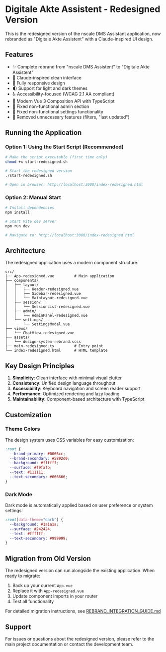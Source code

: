 # Digitale Akte Assistent - Redesigned Version

This is the redesigned version of the nscale DMS Assistant application, now rebranded as "Digitale Akte Assistent" with a Claude-inspired UI design.

## Features

- ✨ Complete rebrand from "nscale DMS Assistent" to "Digitale Akte Assistent"
- 🎨 Claude-inspired clean interface
- 📱 Fully responsive design
- 🌓 Support for light and dark themes
- ♿ Accessibility-focused (WCAG 2.1 AA compliant)
- 🚀 Modern Vue 3 Composition API with TypeScript
- 🔧 Fixed non-functional admin section
- 🔧 Fixed non-functional settings functionality
- 🧹 Removed unnecessary features (filters, "last updated")

## Running the Application

### Option 1: Using the Start Script (Recommended)

```bash
# Make the script executable (first time only)
chmod +x start-redesigned.sh

# Start the redesigned version
./start-redesigned.sh

# Open in browser: http://localhost:3000/index-redesigned.html
```

### Option 2: Manual Start

```bash
# Install dependencies
npm install

# Start Vite dev server
npm run dev

# Navigate to: http://localhost:3000/index-redesigned.html
```

## Architecture

The redesigned application uses a modern component structure:

```
src/
├── App-redesigned.vue         # Main application
├── components/
│   ├── layout/
│   │   ├── Header-redesigned.vue
│   │   ├── Sidebar-redesigned.vue
│   │   └── MainLayout-redesigned.vue
│   ├── session/
│   │   └── SessionList-redesigned.vue
│   ├── admin/
│   │   └── AdminPanel-redesigned.vue
│   └── settings/
│       └── SettingsModal.vue
├── views/
│   └── ChatView-redesigned.vue
├── assets/
│   └── design-system-rebrand.scss
├── main-redesigned.ts         # Entry point
└── index-redesigned.html      # HTML template
```

## Key Design Principles

1. **Simplicity**: Clean interface with minimal visual clutter
2. **Consistency**: Unified design language throughout
3. **Accessibility**: Keyboard navigation and screen reader support
4. **Performance**: Optimized rendering and lazy loading
5. **Maintainability**: Component-based architecture with TypeScript

## Customization

### Theme Colors

The design system uses CSS variables for easy customization:

```scss
:root {
  --brand-primary: #0066cc;
  --brand-secondary: #5892d0;
  --background: #ffffff;
  --surface: #f9fafb;
  --text: #111111;
  --text-secondary: #666666;
}
```

### Dark Mode

Dark mode is automatically applied based on user preference or system settings:

```scss
:root[data-theme="dark"] {
  --background: #1a1a1a;
  --surface: #242424;
  --text: #ffffff;
  --text-secondary: #999999;
}
```

## Migration from Old Version

The redesigned version can run alongside the existing application. When ready to migrate:

1. Back up your current `App.vue`
2. Replace it with `App-redesigned.vue`
3. Update component imports in your router
4. Test all functionality

For detailed migration instructions, see [REBRAND_INTEGRATION_GUIDE.md](./REBRAND_INTEGRATION_GUIDE.md)

## Support

For issues or questions about the redesigned version, please refer to the main project documentation or contact the development team.